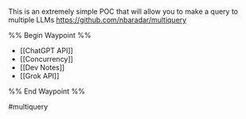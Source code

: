 This is an extremely simple POC that will allow you to make a query to multiple LLMs
https://github.com/nbaradar/multiquery


%% Begin Waypoint %%
- [[ChatGPT API]]
- [[Concurrency]]
- [[Dev Notes]]
- [[Grok API]]

%% End Waypoint %%

#multiquery